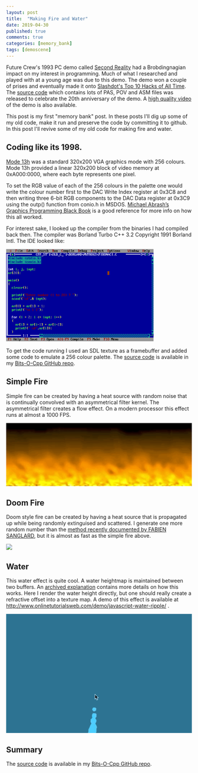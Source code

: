 ```yaml
---
layout: post
title:  "Making Fire and Water"
date: 2019-04-30
published: true
comments: true
categories: [memory_bank]
tags: [demoscene]
---
```


Future Crew's 1993 PC demo called [Second Reality](https://en.wikipedia.org/wiki/Second_Reality) had a Brobdingnagian impact on my interest in programming. Much of what I researched and played with at a young age was due to this demo. The demo won a couple of prises and eventually made it onto [Slashdot's Top 10 Hacks of All Time](https://slashdot.org/story/99/12/13/0943241/slashdots-top-10-hacks-of-all-time). The [source code](https://github.com/mtuomi/SecondReality) which contains lots of PAS, POV and ASM files was released to celebrate the 20th anniversary of the demo. A [high quality video](https://www.youtube.com/watch?v=iw17c70uJes) of the demo is also available.

This post is my first "memory bank" post. In these posts I'll dig up some of my old code, make it run and preserve the code by committing it to github. In this post I'll revive some of my old code for making fire and water.

## Coding like its 1998.
[Mode 13h](https://en.wikipedia.org/wiki/Mode_13h) was a standard 320x200 VGA graphics mode with 256 colours. Mode 13h provided a linear 320x200 block of video memory at 0xA000:0000, where each byte represents one pixel. 

To set the RGB value of each of the 256 colours in the palette one would write the colour number first to the DAC Write Index register at 0x3C8 and then writing three 6-bit RGB components to the DAC Data register at 0x3C9 using the outp() function from conio.h in MSDOS. [Michael Abrash’s Graphics Programming Black Book](http://www.jagregory.com/abrash-black-book/) is a good reference for more info on how this all worked.

For interest sake, I looked up the compiler from the binaries I had compiled back then. The compiler was Borland Turbo C++ 3.2 Copyright 1991 Borland Intl. The IDE looked like:

<img src="/assets/images/turbo_cpp_3.2.jpg" width="400" />

To get the code running I used an SDL texture as a framebuffer and added some code to emulate a 256 colour palette. The [source code](https://github.com/bduvenhage/Bits-O-Cpp/tree/master/demoscene) is available in my [Bits-O-Cpp GitHub repo](https://github.com/bduvenhage/Bits-O-Cpp).


## Simple Fire 
Simple fire can be created by having a heat source with random noise that is continually convolved with an asymmetrical filter kernel. The asymmetrical filter creates a flow effect. On a modern processor this effect runs at almost a 1000 FPS.

<img src="/assets/images/demoscene_fire.gif" width="600" />

## Doom Fire 
Doom style fire can be created by having a heat source that is propagated up while being randomly extinguised and scattered. I generate one more random number than the [method recently documented by FABIEN SANGLARD](http://fabiensanglard.net/doom_fire_psx/), but it is almost as fast as the simple fire above.

<img src="/assets/images/demoscene_doom_fire.gif" width="600" />

## Water 
This water effect is quite cool. A water heightmap is maintained between two buffers. An [archived explanation](https://web.archive.org/web/20160418004149/http://freespace.virgin.net/hugo.elias/graphics/x_water.htm) contains more details on how this works. Here I render the water height directly, but one should really create a refractive offset into a texture map. A demo of this effect is available at http://www.onlinetutorialsweb.com/demo/javascript-water-ripple/ .

<img src="/assets/images/demoscene_water.gif" width="600" />


## Summary
The [source code](https://github.com/bduvenhage/Bits-O-Cpp/tree/master/demoscene) is available in my [Bits-O-Cpp GitHub repo](https://github.com/bduvenhage/Bits-O-Cpp).

